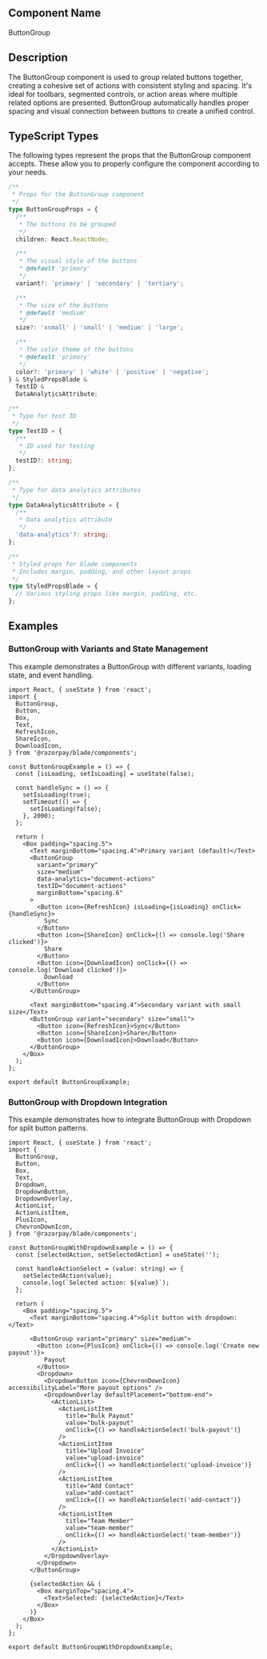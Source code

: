 ## Component Name

ButtonGroup

## Description

The ButtonGroup component is used to group related buttons together, creating a cohesive set of actions with consistent styling and spacing. It's ideal for toolbars, segmented controls, or action areas where multiple related options are presented. ButtonGroup automatically handles proper spacing and visual connection between buttons to create a unified control.

## TypeScript Types

The following types represent the props that the ButtonGroup component accepts. These allow you to properly configure the component according to your needs.

```typescript
/**
 * Props for the ButtonGroup component
 */
type ButtonGroupProps = {
  /**
   * The buttons to be grouped
   */
  children: React.ReactNode;

  /**
   * The visual style of the buttons
   * @default 'primary'
   */
  variant?: 'primary' | 'secondary' | 'tertiary';

  /**
   * The size of the buttons
   * @default 'medium'
   */
  size?: 'xsmall' | 'small' | 'medium' | 'large';

  /**
   * The color theme of the buttons
   * @default 'primary'
   */
  color?: 'primary' | 'white' | 'positive' | 'negative';
} & StyledPropsBlade &
  TestID &
  DataAnalyticsAttribute;

/**
 * Type for test ID
 */
type TestID = {
  /**
   * ID used for testing
   */
  testID?: string;
};

/**
 * Type for data analytics attributes
 */
type DataAnalyticsAttribute = {
  /**
   * Data analytics attribute
   */
  'data-analytics'?: string;
};

/**
 * Styled props for blade components
 * Includes margin, padding, and other layout props
 */
type StyledPropsBlade = {
  // Various styling props like margin, padding, etc.
};
```

## Examples

### ButtonGroup with Variants and State Management

This example demonstrates a ButtonGroup with different variants, loading state, and event handling.

```tsx
import React, { useState } from 'react';
import {
  ButtonGroup,
  Button,
  Box,
  Text,
  RefreshIcon,
  ShareIcon,
  DownloadIcon,
} from '@razorpay/blade/components';

const ButtonGroupExample = () => {
  const [isLoading, setIsLoading] = useState(false);

  const handleSync = () => {
    setIsLoading(true);
    setTimeout(() => {
      setIsLoading(false);
    }, 2000);
  };

  return (
    <Box padding="spacing.5">
      <Text marginBottom="spacing.4">Primary variant (default)</Text>
      <ButtonGroup
        variant="primary"
        size="medium"
        data-analytics="document-actions"
        testID="document-actions"
        marginBottom="spacing.6"
      >
        <Button icon={RefreshIcon} isLoading={isLoading} onClick={handleSync}>
          Sync
        </Button>
        <Button icon={ShareIcon} onClick={() => console.log('Share clicked')}>
          Share
        </Button>
        <Button icon={DownloadIcon} onClick={() => console.log('Download clicked')}>
          Download
        </Button>
      </ButtonGroup>

      <Text marginBottom="spacing.4">Secondary variant with small size</Text>
      <ButtonGroup variant="secondary" size="small">
        <Button icon={RefreshIcon}>Sync</Button>
        <Button icon={ShareIcon}>Share</Button>
        <Button icon={DownloadIcon}>Download</Button>
      </ButtonGroup>
    </Box>
  );
};

export default ButtonGroupExample;
```

### ButtonGroup with Dropdown Integration

This example demonstrates how to integrate ButtonGroup with Dropdown for split button patterns.

```tsx
import React, { useState } from 'react';
import {
  ButtonGroup,
  Button,
  Box,
  Text,
  Dropdown,
  DropdownButton,
  DropdownOverlay,
  ActionList,
  ActionListItem,
  PlusIcon,
  ChevronDownIcon,
} from '@razorpay/blade/components';

const ButtonGroupWithDropdownExample = () => {
  const [selectedAction, setSelectedAction] = useState('');

  const handleActionSelect = (value: string) => {
    setSelectedAction(value);
    console.log(`Selected action: ${value}`);
  };

  return (
    <Box padding="spacing.5">
      <Text marginBottom="spacing.4">Split button with dropdown:</Text>

      <ButtonGroup variant="primary" size="medium">
        <Button icon={PlusIcon} onClick={() => console.log('Create new payout')}>
          Payout
        </Button>
        <Dropdown>
          <DropdownButton icon={ChevronDownIcon} accessibilityLabel="More payout options" />
          <DropdownOverlay defaultPlacement="bottom-end">
            <ActionList>
              <ActionListItem
                title="Bulk Payout"
                value="bulk-payout"
                onClick={() => handleActionSelect('bulk-payout')}
              />
              <ActionListItem
                title="Upload Invoice"
                value="upload-invoice"
                onClick={() => handleActionSelect('upload-invoice')}
              />
              <ActionListItem
                title="Add Contact"
                value="add-contact"
                onClick={() => handleActionSelect('add-contact')}
              />
              <ActionListItem
                title="Team Member"
                value="team-member"
                onClick={() => handleActionSelect('team-member')}
              />
            </ActionList>
          </DropdownOverlay>
        </Dropdown>
      </ButtonGroup>

      {selectedAction && (
        <Box marginTop="spacing.4">
          <Text>Selected: {selectedAction}</Text>
        </Box>
      )}
    </Box>
  );
};

export default ButtonGroupWithDropdownExample;
```
